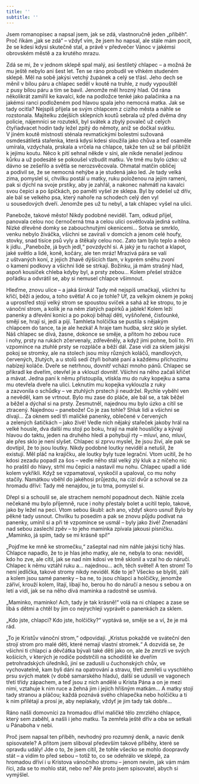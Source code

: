 ```yaml
---
title: ''
subtitle: ''
---
```


Jsem romanopisec a napsal jsem, jak se zdá, vlastnoručně jeden „příběh“. Proč říkám „jak se zdá“ – vždyť vím, že jsem ho napsal, ale stále mám pocit, že se kdesi kdysi skutečně stal, a právě v předvečer Vánoc v jakémsi obrovském městě a za krutého mrazu.

Zdá se mi, že v jednom sklepě spal malý, asi šestiletý chlapec – a možná že mu ještě nebylo ani šest let. Ten se ráno probudil ve vlhkém studeném sklepě. Měl na sobě jakýsi vetchý župánek a celý se třásl. Jeho dech se měnil v bílou páru a chlapec seděl v koutě na truhle, z nudy vypouštěl z pusy bílou páru a tím se bavil. Jenomže měl hrozný hlad. Od rána několikrát zamířil ke kavalci, kde na podložce tenké jako palačinka a na jakémsi ranci podloženém pod hlavou spala jeho nemocná matka. Jak se tady ocitla? Nejspíš přijela se svým chlapcem z cizího města a náhle se rozstonala. Majitelku zdejších sklepních koutů sebrala už před dvěma dny policie, nájemníci se rozutekli, byl svátek a zbylý povaleč už celých čtyřiadvacet hodin tady ležel zpitý do němoty, aniž se dočkal svátku. V jiném koutě místnosti sténala revmatickými bolestmi sužovaná osmdesátiletá stařenka, která kdysi kdesi sloužila jako chůva a teď osaměle umírala, vzdychala, prskala a vrčela na chlapce, takže ten už se bál přiblížit k jejímu koutu. Něco k pití sehnal někde v síni, ale nikde nenašel jedinou kůrku a už podesáté se pokoušel vzbudit matku. Ve tmě mu bylo úzko: už dávno se zešeřilo a světla se nerozsvěcovala. Ohmatal matčin obličej a podivil se, že se nemocná nehýbe a je studená jako led. Je tady velká zima, pomyslel si, chvilku postál u matky, ruku položenou na jejím rameni, pak si dýchl na svoje prstíky, aby je zahřál, a nakonec nahmátl na kavalci svou čepici a po špičkách, po paměti vyšel ze sklepa. Byl by odešel už dřív, ale bál se velkého psa, který nahoře na schodech celý den vyl u sousedových dveří. Jenomže pes už tu nebyl, a tak chlapec vyšel na ulici.

Panebože, takové město! Nikdy podobné neviděl. Tam, odkud přijel, panovala celou noc černočerná tma a celou ulici osvětlovala jediná svítilna. Nízké dřevěné domky se zabouchnutými okenicemi… Sotva se smrklo, venku nebylo živáčka, všichni se zavírali v domcích a jenom celé houfy, stovky, snad tisíce psů vyly a štěkaly celou noc. Zato tam bylo teplo a něco k jídlu. „Panebože, já bych jedl,“ povzdychl si. A jaký je tu rachot a klapot, jaké světlo a lidé, koně, kočáry, ale ten mráz! Mrazivá pára se valí z uštvaných koní, z jejich žhavě dýšících tlam, v kyprém sněhu zvoní o kamení podkovy a všichni lidé se strkají. Božínku, já mám strašný hlad, aspoň kousíček chleba kdyby byl, a prsty zebou… Kolem přešel strážce pořádku a odvrátil se, aby si nemusel chlapce všimnout.

Hleďme, znovu ulice – a jaká široká! Tady mě nejspíš umačkají, všichni tu křičí, běží a jedou, a toho světla! A co je tohle? Uf, za velkým oknem je pokoj a uprostřed stojí velký strom se spoustou svíček a sahá až ke stropu, to je vánoční strom, a kolik je na něm zlatých papírků a jablek! Kolem leží panenky a dřevění koníci a po pokoji běhají děti, vyšňořené, čisťounké, smějí se, hrají si, jedí a pijí. Tamhleta holčička se pustila s nějakým chlapcem do tance, ta je ale hezká! A hraje tam hudba, skrz sklo je slyšet. Náš chlapec se dívá, žasne, dokonce se směje, a přitom ho zebou ruce i nohy, prsty na rukách zčervenaly, zdřevěněly, a když jimi pohne, bolí to. Při vzpomínce na ztuhlé prsty se rozpláče a běží dál. Zase vidí za sklem jakýsi pokoj se stromky, ale na stolech jsou mísy různých koláčů, mandlových, červených, žlutých, a u stolů sedí čtyři bohaté paní a každému příchozímu nabízejí koláče. Dveře se netrhnou, dovnitř vchází mnoho pánů. Chlapec se přikradl ke dveřím, otevřel je a vklouzl dovnitř. Všichni na něho začali křičet a mávat. Jedna paní k němu přistoupila, vtiskla mu do ruky kopejku a sama mu otevřela dveře na ulici. Leknutím mu kopejka vyklouzla z ruky a zazvonila o schůdky – ve ztuhlých prstech ji neudržel. Rychle vyběhl ven a nevěděl, kam se vrtnout. Bylo mu zase do pláče, ale bál se, a tak běžel a běžel a dýchal si na prsty. Zesmutněl, najednou mu bylo úzko a cítil se ztracený. Najednou – panebože! Co je zas tohle? Shluk lidí a všichni se dívají… Za oknem sedí tři maličké panenky, oblečené v červených a zelených šatičkách – jako živé! Vedle nich nějaký stařeček jakoby hrál na velké housle, dva další mu stojí po boku, hrají na malé housličky a kývají hlavou do taktu, jeden na druhého hledí a pohybují rty – mluví, ano, mluví, ale přes sklo je není slyšet. Chlapec si zprvu myslel, že jsou živí, ale pak se dovtípil, že to jsou loutky. Nikdy podobné loutky neviděl a netušil, že existují. Měl pláč na krajíčku, ale loutky byly tuze legrační. Vtom ucítil, že ho kdosi zezadu popadl za šos – vedle něho stál velký zlý kluk a z ničeho nic ho praštil do hlavy, strhl mu čepici a nastavil mu nohu. Chlapec upadl a lidé kolem vykřikli. Když se vzpamatoval, vyskočil a upaloval, co mu nohy stačily. Namátkou vběhl do jakéhosi průjezdu, na cizí dvůr a schoval se za hromadu dříví: Tady mě nenajdou, je tu tma, pomyslel si.

Dřepl si a schoulil se, ale strachem nemohl popadnout dech. Náhle zcela nečekaně mu bylo příjemně, ruce i nohy přestaly bolet a ucítil teplo, takové, jako by ležel na peci. Vtom sebou škubl: ach ano, vždyť skoro usnul! Bylo by pěkné tady usnout. Chvilku tu posedím a pak se znovu půjdu podívat na panenky, umínil si a při té vzpomínce se usmál – byly jako živé! Znenadání nad sebou zaslechl zpěv – to jeho maminka zpívala jakousi písničku. „Maminko, já spím, tady se mi krásně spí!“

„Pojďme ke mně ke stromečku,“ zašeptal nad ním náhle jakýsi tichý hlas. Chlapce napadlo, že to je hlas jeho matky, ale ne, nebyla to ona: neviděl, kdo ho zve, ale cítil, jak se nad ním kdosi ve tmě sklonil a vzal ho do náručí. Chlapec k němu vztáhl ruku a… najednou… ach, těch světel! A ten strom! To není jedlička, takové stromy nikdy neviděl. Kde to je? Všecko se blyští, září a kolem jsou samé panenky – ba ne, to jsou chlapci a holčičky, jenomže zářiví, krouží kolem, lítají, líbají ho, berou ho do náručí a nesou s sebou a on letí a vidí, jak se na něho dívá maminka a radostně se usmívá.

„Maminko, maminko! Ach, tady je tak krásně!“ volá na ni chlapec a zase se líbá s dětmi a chtěl by jim co nejrychleji vyprávět o panenkách za sklem.

„Kdo jste, chlapci? Kdo jste, holčičky?“ vyptává se, směje se a ví, že je má rád.

„To je Kristův vánoční strom,“ odpovídají. „Kristus pokaždé ve sváteční den strojí strom pro malé děti, které nemají vlastní stromek.“ A dozvídá se, že všichni ti chlapci a děvčátka bývali také děti jako on, ale že zmrzli ve svých košících, v kterých je rodiče podstrčili na schodiště ke dveřím petrohradských úředníků, jiní se zadusili u čuchonských chův, ve vychovatelně, kam byli dáni na opatrování a stravu, třetí zemřeli u vyschlého prsu svých matek (v době samarského hladu), další se udusili ve vagonech třetí třídy zápachem, a teď jsou z nich andělé u Krista Pána a on je mezi nimi, vztahuje k nim ruce a žehná jim i jejich hříšným matkám… A matky stojí tady stranou a pláčou; každá poznává svého chlapečka nebo holčičku a ti k nim přilétají a prosí je, aby neplakaly, vždyť je jim tady tak dobře…

Ráno našli domovníci za hromadou dříví maličké tělo zmrzlého chlapce, který sem zaběhl, a našli i jeho matku. Ta zemřela ještě dřív a oba se setkali u Pánaboha v nebi.

Proč jsem napsal ten příběh, nevhodný pro rozumný deník, a navíc deník spisovatele? A přitom jsem sliboval především takové příběhy, které se opravdu udály! Jde o to, že jsem cítil, že tohle všecko se mohlo doopravdy stát – a vidím to před sebou – totiž to, co se odehrálo ve sklepě, za hromadou dříví i u Kristova vánočního stromu – jenom nevím, jak vám mám říci, zda se to mohlo stát, nebo ne? Ale proto jsem spisovatel, abych si vymýšlel.
